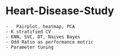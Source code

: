 # Heart-Disease-Study
	-	Pairplot, heatmap, PCA
	- K stratified CV
	- KNN, SVC, DT, Naives Bayes
	- Odd Ratio as performance metric
	- Parameter tuning
